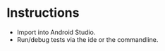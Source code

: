 Instructions
============

- Import into Android Studio.
- Run/debug tests via the ide or the commandline.
